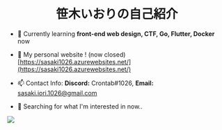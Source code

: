 <h1 align="center">笹木いおりの自己紹介</h1>
<p align="left"> 
<a href="https://twitter.com/sasaki_1026" target="blank"><i class="fa-brands fa-twitter"></i></a>
<a href="https://www.facebook.com/profile.php?id=100026347455676" target="blank"><i class="fa-brands fa-facebook"></i></a>
<a href="https://www.instagram.com/sasaki_1026/" target="blank"><i class="fa-brands fa-instagram"></i></a>
</p>

- 🌱 Currently learning  **front-end web design, CTF, Go, Flutter, Docker** now

- 📝 My personal website ! (now closed) [https://sasaki1026.azurewebsites.net/](https://sasaki1026.azurewebsites.net/)

- 📫 Contact Info: **Discord:** Crontab#1026, **Email:** sasaki.iori.1026@gmail.com

- 🔎 Searching for what I'm interested in now..

<a href="https://github.com/Sasaki1026">
  <img src="https://skillicons.dev/icons?i=cpp,java,html,css,js,ts,nodejs,py,linux,git,github,docker&perline=50" />
</a>
